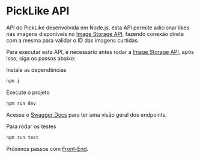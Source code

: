 # PickLike API

API do PickLike desenvolvida em Node.js, esta API permite adicionar likes nas imagens disponíveis no [Image Storage API](https://github.com/guirdy/pic-like/tree/master/ImageStorageAPI), fazendo conexão direta com a mesma para validar o ID das imagens curtidas.

Para executar esta API, é necessário antes rodar a [Image Storage API](https://github.com/guirdy/pic-like/tree/master/ImageStorageAPI), após isso, siga os passos abaixo:

Instale as dependências
```bash
npm i
```

Execute o projeto
```bash
npm run dev
```

Acesse o [Swagger Docs](http://localhost:3333/doc) para ter uma visão geral dos endpoints.

Para rodar os testes
```bash
npm run test
```

Próximos passos com [Front-End](https://github.com/guirdy/pic-like/tree/master/PickLikeFront).